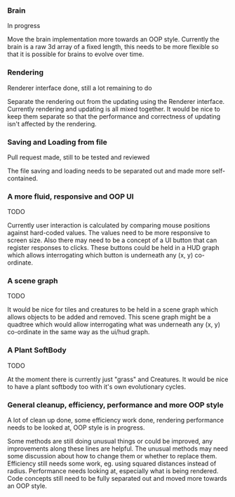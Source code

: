 ### Brain
In progress

Move the brain implementation more towards an OOP style. Currently the brain is a raw 3d array of a fixed length, this needs to be more flexible so that it is possible for brains to evolve over time.

### Rendering
Renderer interface done, still a lot remaining to do

Separate the rendering out from the updating using the Renderer interface. Currently rendering and updating is all mixed together. It would be nice to keep them separate so that the performance and correctness of updating isn't affected by the rendering.

### Saving and Loading from file
Pull request made, still to be tested and reviewed

The file saving and loading needs to be separated out and made more self-contained.

### A more fluid, responsive and OOP UI
TODO

Currently user interaction is calculated by comparing mouse positions against hard-coded values. The values need to be more responsive to screen size. Also there may need to be a concept of a UI button that can register responses to clicks. These buttons could be held in a HUD graph which allows interrogating which button is underneath any (x, y) co-ordinate.

### A scene graph
TODO

It would be nice for tiles and creatures to be held in a scene graph which allows objects to be added and removed. This scene graph might be a quadtree which would allow interrogating what was underneath any (x, y) co-ordinate in the same way as the ui/hud graph.

### A Plant SoftBody
TODO

At the moment there is currently just "grass" and Creatures. It would be nice to have a plant softbody too with it's own evolutionary cycles.

### General cleanup, efficiency, performance and more OOP style
A lot of clean up done, some efficiency work done, rendering performance needs to be looked at, OOP style is in progress.

Some methods are still doing unusual things or could be improved, any improvements along these lines are helpful. The unusual methods may need some discussion about how to change them or whether to replace them.
Efficiency still needs some work, eg. using squared distances instead of radius.
Performance needs looking at, especially what is being rendered.
Code concepts still need to be fully separated out and moved more towards an OOP style.
